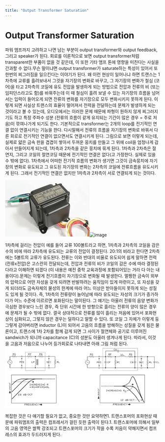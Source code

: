```yaml
---
title: "Output Transformer Saturation"
---
```

# Output Transformer Saturation

파워 앰프까지 고려하고 나면 남는 부분이 output transformer와 output feedback, 그리고 speaker가 된다. 회로를 이론적으로 보면 output transformer처럼 transparent한 부품이 없을 것 같은데, 이 또한 기타 앰프 톤에 영향을 미친다는 사실을 간과할 수 없다.무슨 말이냐면 output transformer가 saturate하는 특성이 있어서 또 한번의 찌그러짐을 일으킨다는 이야기가 된다. 왜 이런 현상이 일어나냐 하면 트랜스는 1차측에 교류를 흘려보내서 그것을 자기장의 변화로 바꾸고, 그 자기장의 변화가 철심 (코어)을 타고 2차측의 코일에 유도 전압을 발생하게 되는 방법으로 전압과 전류의 비 (또는 임피던스라고도 함)를 바꿔주는데 이 때 철심이 흘려 보낼 수 있는 자기장의 흐름을 넘어서는 입력이 들어오게 되면 전류의 변화를 자기장으로 모두 변화시키지 못하게 된다. 이렇게 되면 사실상 트랜스의 효율이 떨어져서 전력을 전달하는데 문제가 발생하게 되는 것이라고 볼 수 있는데, 오디오에서는 이러한 문제 때문에 파형이 원하지 않게 찌그러지기도 하고 특정 주파수 성분 (전류의 흐름이 같게 유지되는 기간이 많은 경우 = 주로 저음)이 깎여나가게 되기도 한다. 기본적으로 transformer는 2개의 loop를 전기적인 연결 없이 연결시키는 기능을 한다. 다시말해서 전류의 흐름을 자기장의 변화로 바꿔서 다른 회로로 전기적인 연결이 없으면서도 연결시키게 된다. 그림으로 보면 이렇게 되는데, 실제로 얇은 금속 판을 겹겹이 쌓아서 두꺼운 뭉치를 만들고 그 위에 coil을 엄청나게 감아서 만들어지게 되는데, 1차측과 2차측을 같은 뭉치에 묶게 된다. 1차측과 2차측은 절연지, 그리고 코일의 절연코딩 때문에 전기적인 연결은 없다(고 가정한다. 실제로 있을 수 밖에 없다). 1차측에서 어떠한 전기적 흐름의 변화가 생기면 그것이 금속뭉치에 자기장의 변화로 유도되고 그 유도된 자기장의 변화는 2차측의 코일에 전류흐름을 유도시키게 된다. 그래서 전기적인 연결은 없지만 1차측과 2차측이 서로 연결되게 되는 것이다.


![image](/assets/images/db47fa4c981fdf3b0b3faa013715b77f.jpg)![image](513e73fd67b24e33f39124706cdf78eb.jpg)







1차측에 걸리는 전압이 예를 들어 교류 100볼트라고 하면, 1차측과 2차측의 코일을 감은 수의 비에 따라 2차측에 유도되는 교류의 전압이 결정된다. 20:1의 비라고 한다면 2차측에는 5볼트의 교류가 유도된다. 전류는 이와 반대의 비율로 유도되어 쉽게 말하면 전력(전류x전압)은 고스란히 전달되는데, 전압과 전류의 비가 코일의 감은 수에 따라 결정된다라고 이해하면 되겠다 (이 내용은 예전 중학 교육과정에 포함되어있는 거라 다 아는 내용이다).문제는 이렇게 전기흐름이 자기장으로 변화될 때 발생한다. 멀쩡한 금속이 외부의 압력으로 어떤 자성을 갖게 되려면 반발하려는 움직임이 있게 마련이고, 또 자성을 갖게 되더라도 금속자체의 물성의 한계에 따라 어느 이상은 받아들이지 못하게 되는 성질도 있게 될 것이다. 즉, 1차측의 전류량이 늘어남에 따라 유도되는 자성의 크기가 증가하다가 어느 수준에 이르르면 포화된다는 말이된다. 그 얘기는 아울러 전류의 음양 변화가 극심한 경우보다 느린 경우, 즉 단위 시간에 한 방향으로 흘리는 전류의 양이 많은 경우에 문제가 될 수 밖에 없다. 결국 상대적으로 전류를 많이 흘리는 저음에 있어서 포화현상이 심화되고, 그렇지 않은 경우는 덜하다고 말할 수 있다. 또 코일 그 자체가 이렇게 둥그렇게 감아버리면 inductor (L)이 되어서 고음의 흐름을 방해하는 성질을 갖게 됨은 물론이고, 트랜스에 1차 2차를 함께 감게 되면 그 사이가 절연체와 공기로 이루어진 sandwich가 되니까 capacitance (C)의 성분도 아울러 생겨나게 된다. 따라서, 이것을 고음과 저음으로 나누어 등가회로로 나타내면 아래 그림 처럼 된다.
![image](/assets/images/8eda687a28b933ac0bd2ae62e4689475.png)





복잡한 것은 다 얘기할 필요가 없고, 중요한 것만 요약하면1. 트랜스포머의 포화현상 때문에 파워앰프의 출력은 컴프레서가 걸린 듯한 출력이 된다.1. 트랜스포머에 의해서 일부의 고음 영역은 쌀짝 강조되고 트랜스포머의 크기가 작을 수록 저음이 약해지면서 컴프레스의 효과가 두드러지게 된다.

